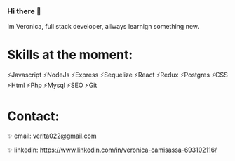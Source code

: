 ### Hi there 👋

Im Veronica, full stack developer, allways learnign something new. 

# Skills at the moment:

⚡Javascript
⚡NodeJs
⚡Express
⚡Sequelize
⚡React
⚡Redux
⚡Postgres
⚡CSS
⚡Html
⚡Php
⚡Mysql
⚡SEO
⚡Git

# Contact:

✨ email: verita022@gmail.com

✨ linkedin: https://www.linkedin.com/in/veronica-camisassa-693102116/



<!--
**verita022/verita022** is a ✨ _special_ ✨ repository because its `README.md` (this file) appears on your GitHub profile.

Here are some ideas to get you started:

- 🔭 I’m currently working on ...
- 🌱 I’m currently learning ...
- 👯 I’m looking to collaborate on ...
- 🤔 I’m looking for help with ...
- 💬 Ask me about ...
- 📫 How to reach me: ...
- 😄 Pronouns: ...
- ⚡ Fun fact: ...
-->
